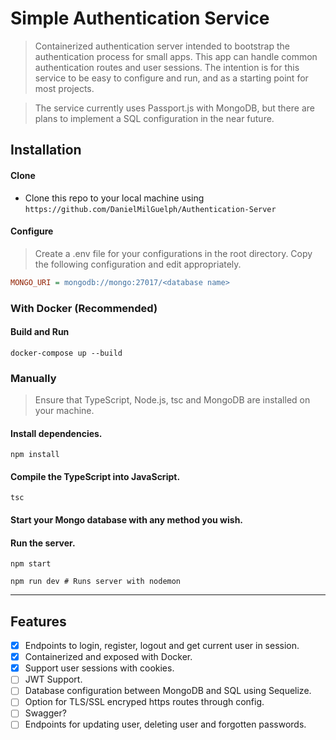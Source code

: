 # Simple Authentication Service

> Containerized authentication server intended to bootstrap the authentication process for small apps. This app can handle common authentication routes and user sessions. The intention is for this service to be easy to configure and run, and as a starting point for most projects.

> The service currently uses Passport.js with MongoDB, but there are plans to implement a SQL configuration in the near future.

## Installation 

#### Clone

- Clone this repo to your local machine using `https://github.com/DanielMilGuelph/Authentication-Server`

#### Configure

> Create a .env file for your configurations in the root directory. Copy the following configuration and edit appropriately.

```INI
MONGO_URI = mongodb://mongo:27017/<database name>
```

### With Docker (Recommended)

#### Build and Run
```shell
docker-compose up --build
```

### Manually

> Ensure that TypeScript, Node.js, tsc and MongoDB are installed on your machine.

#### Install dependencies.
```shell
npm install
```

#### Compile the TypeScript into JavaScript.
```shell
tsc
```

#### Start your Mongo database with any method you wish.

#### Run the server.
```shell
npm start
```

```shell
npm run dev # Runs server with nodemon
```
---

## Features
- [x] Endpoints to login, register, logout and get current user in session.
- [x] Containerized and exposed with Docker.
- [x] Support user sessions with cookies.
- [ ] JWT Support.
- [ ] Database configuration between MongoDB and SQL using Sequelize.
- [ ] Option for TLS/SSL encryped https routes through config.
- [ ] Swagger?
- [ ] Endpoints for updating user, deleting user and forgotten passwords.

